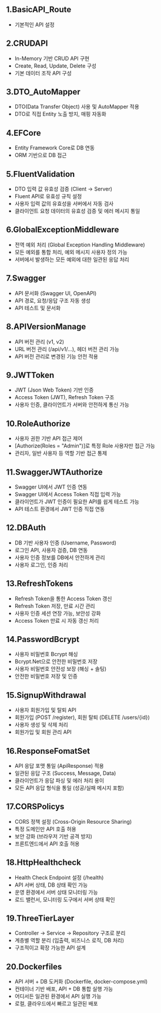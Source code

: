 ## 1.BasicAPI_Route   
- 기본적인 API 설정   
   
## 2.CRUDAPI   
- In-Memory 기반 CRUD API 구현   
- Create, Read, Update, Delete 구성   
- 기본 데이터 조작 API 구성    
   
## 3.DTO_AutoMapper   
- DTO(Data Transfer Object) 사용 및 AutoMapper 적용   
- DTO로 직접 Entity 노출 방지, 매핑 자동화   
   
## 4.EFCore   
- Entity Framework Core로 DB 연동   
- ORM 기반으로 DB 접근   
   
## 5.FluentValidation   
- DTO 입력 값 유효성 검증 (Client → Server)   
- Fluent API로 유효성 규칙 설정   
- 사용자 입력 값의 유효성을 서버에서 자동 검사   
- 클라이언트 요청 데이터의 유효성 검증 및 에러 메시지 통일   
   
## 6.GlobalExceptionMiddleware   
- 전역 예외 처리 (Global Exception Handling Middleware)   
- 모든 예외를 통합 처리, 예외 메시지 사용자 정의 가능   
- 서버에서 발생하는 모든 예외에 대한 일관된 응답 처리   
   
## 7.Swagger   
- API 문서화 (Swagger UI, OpenAPI)   
- API 경로, 요청/응답 구조 자동 생성   
- API 테스트 및 문서화   
   
## 8.APIVersionManage   
- API 버전 관리 (v1, v2)   
- URL 버전 관리 (/api/v1/...), 헤더 버전 관리 가능   
- API 버전 관리로 변경된 기능 안전 적용   
   
## 9.JWTToken   
- JWT (Json Web Token) 기반 인증   
- Access Token (JWT), Refresh Token 구조   
- 사용자 인증, 클라이언트가 서버와 안전하게 통신 가능   
   
## 10.RoleAuthorize   
- 사용자 권한 기반 API 접근 제어   
- [Authorize(Roles = "Admin")]로 특정 Role 사용자만 접근 가능   
- 관리자, 일반 사용자 등 역할 기반 접근 통제   
   
## 11.SwaggerJWTAuthorize   
- Swagger UI에서 JWT 인증 연동   
- Swagger UI에서 Access Token 직접 입력 가능   
- 클라이언트가 JWT 인증이 필요한 API를 쉽게 테스트 가능   
- API 테스트 환경에서 JWT 인증 직접 연동   
   
## 12.DBAuth   
- DB 기반 사용자 인증 (Username, Password)   
- 로그인 API, 사용자 검증, DB 연동   
- 사용자 인증 정보를 DB에서 안전하게 관리   
- 사용자 로그인, 인증 처리   
   
## 13.RefreshTokens   
- Refresh Token을 통한 Access Token 갱신   
- Refresh Token 저장, 만료 시간 관리   
- 사용자 인증 세션 연장 가능, 보안성 강화   
- Access Token 만료 시 자동 갱신 처리   
   
## 14.PasswordBcrypt   
- 사용자 비밀번호 Bcrypt 해싱   
- Bcrypt.Net으로 안전한 비밀번호 저장   
- 사용자 비밀번호 안전성 보장 (해싱 + 솔팅)   
- 안전한 비밀번호 저장 및 인증   
   
## 15.SignupWithdrawal   
- 사용자 회원가입 및 탈퇴 API   
- 회원가입 (POST /register), 회원 탈퇴 (DELETE /users/{id})   
- 사용자 생성 및 삭제 처리   
- 회원가입 및 회원 관리 API   
   
## 16.ResponseFomatSet   
- API 응답 포맷 통일 (ApiResponse<T>) 적용   
- 일관된 응답 구조 (Success, Message, Data)   
- 클라이언트가 응답 파싱 및 에러 처리 용이   
- 모든 API 응답 형식을 통일 (성공/실패 메시지 포함)   
   
## 17.CORSPolicys   
- CORS 정책 설정 (Cross-Origin Resource Sharing)   
- 특정 도메인만 API 호출 허용   
- 보안 강화 (브라우저 기반 공격 방지)   
- 프론트엔드에서 API 호출 허용   
   
## 18.HttpHealthcheck   
- Health Check Endpoint 설정 (/health)   
- API 서버 상태, DB 상태 확인 가능   
- 운영 환경에서 서버 상태 모니터링 가능   
- 로드 밸런서, 모니터링 도구에서 서버 상태 확인   
   
## 19.ThreeTierLayer   
- Controller → Service → Repository 구조로 분리   
- 계층별 역할 분리 (입출력, 비즈니스 로직, DB 처리)   
- 구조적이고 확장 가능한 API 설계   
   
## 20.Dockerfiles   
- API 서버 + DB 도커화 (Dockerfile, docker-compose.yml)   
- 컨테이너 기반 배포, API + DB 통합 실행 가능   
- 어디서든 일관된 환경에서 API 실행 가능   
- 로컬, 클라우드에서 빠르고 일관된 배포   
   
